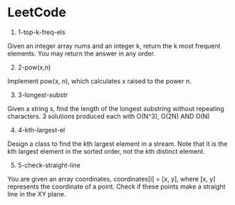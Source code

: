 # LeetCode

1. 1-top-k-freq-els

Given an integer array nums and an integer k, return the k most frequent elements. You may return the answer in any order.

2. 2-pow(x,n)

Implement pow(x, n), which calculates x raised to the power n.

3. 3-longest-substr

Given a string s, find the length of the longest substring without repeating characters. 3 solutions produced each with O(N^3), O(2N) AND O(N)

4. 4-kth-largest-el

Design a class to find the kth largest element in a stream. Note that it is the kth largest element in the sorted order, not the kth distinct element.

5. 5-check-straight-line

You are given an array coordinates, coordinates[i] = [x, y], where [x, y] represents the coordinate of a point. Check if these points make a straight line in the XY plane.
